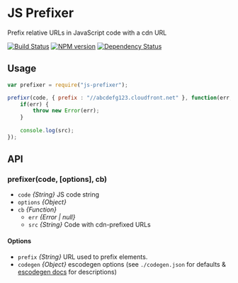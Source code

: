 JS Prefixer
==========

Prefix relative URLs in JavaScript code with a cdn URL

[![Build Status](https://travis-ci.org/tivac/node-js-prefixer.png?branch=master)](https://travis-ci.org/tivac/node-js-prefixer)
[![NPM version](https://badge.fury.io/js/js-prefixer.png)](http://badge.fury.io/js/js-prefixer)
[![Dependency Status](https://gemnasium.com/tivac/node-js-prefixer.png)](https://gemnasium.com/tivac/node-js-prefixer)

## Usage ##

```javascript
var prefixer = require("js-prefixer");

prefixr(code, { prefix : "//abcdefg123.cloudfront.net" }, function(err, src) {
    if(err) {
        throw new Error(err);
    }
    
    console.log(src);
});
```

## API ##

### prefixer(code, [options], cb)

* `code` _{String}_ JS code string
* `options` _{Object}_
* `cb` _{Function}_
  * `err` _{Error | null}_
  * `src` _{String}_ Code with cdn-prefixed URLs

#### Options

* `prefix` _{String}_ URL used to prefix elements.
* `codegen` _{Object}_ escodegen options (see `./codegen.json` for defaults & [escodegen docs](https://github.com/Constellation/escodegen/wiki/API#options) for descriptions)
